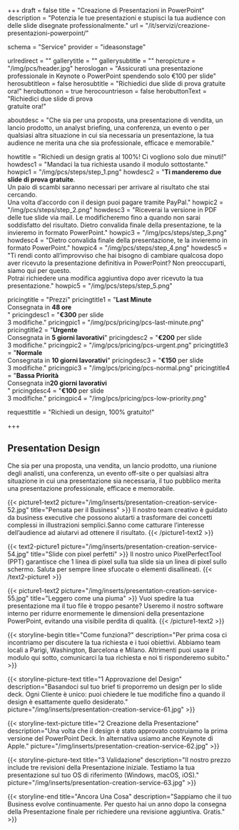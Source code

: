 +++
draft 			= false
title 			= "Creazione di Presentazioni in PowerPoint"
description		= "Potenzia le tue presentazioni e stupisci la tua audience con delle slide disegnate professionalmente."
url 				= "/it/servizi/creazione-presentazioni-powerpoint/"

schema			= "Service"
provider		= "ideasonstage"

urlredirect		= ""
gallerytitle    = ""
gallerysubtitle = ""
heropicture	    = "/img/pcs/header.jpg"
heroslogan      = "Assicurati una presentazione professionale in Keynote o PowerPoint spendendo solo €100 per slide"
herosubtitleon  = false
herosubtitle    = "Richiedici due slide di prova gratuite ora!"
herobuttonon    = true
herocountrieson = false
herobuttonText  = "Richiedici due slide di prova <br>gratuite ora!"

aboutdesc		= "Che sia per una proposta, una presentazione di vendita, un lancio prodotto, un analyst briefing, una conferenza, un evento o per qualsiasi altra situazione in cui sia necessaria un presentazione, la tua audience ne merita una che sia professionale, efficace e memorabile."

howtitle		= "Richiedi un design gratis al 100%! Ci vogliono solo due minuti!"
howdesc1		= "Mandaci la tua richiesta usando il modulo sottostante."
howpic1			= "/img/pcs/steps/step_1.png"
howdesc2		= "<b>Ti manderemo due slide di prova gratuite</b>.<br>Un paio di scambi saranno necessari per arrivare al risultato che stai cercando.<br>Una volta d’accordo con il design puoi pagare tramite PayPal."
howpic2			= "/img/pcs/steps/step_2.png"
howdesc3		= "Riceverai la versione in PDF delle tue slide via mail. Le modificheremo fino a quando non sarai soddisfatto del risultato. Dietro convalida finale della presentazione, te la invieremo in formato PowerPoint."
howpic3			= "/img/pcs/steps/step_3.png"
howdesc4		= "Dietro convalida finale della presentazione, te la invieremo in formato PowerPoint."
howpic4			= "/img/pcs/steps/step_4.png"
howdesc5		= "Ti rendi conto all’improvviso che hai bisogno di cambiare qualcosa dopo aver ricevuto la presentazione definitiva in PowerPoint? Non preoccuparti, siamo qui per questo.<br>Potrai richiedere una modifica aggiuntiva dopo aver ricevuto la tua presentazione."
howpic5			= "/img/pcs/steps/step_5.png"

pricingtitle		= "Prezzi"
pricingtitle1	= "<strong>Last Minute</strong><br>Consegnata in <strong>48 ore</strong><br>"
pricingdesc1		= "<strong>€300</strong> per slide<br>3 modifiche."
pricingpic1			= "/img/pcs/pricing/pcs-last-minute.png"
pricingtitle2	= "<strong>Urgente</strong><br>Consegnata in <strong>5 giorni lavorativi</strong>"
pricingdesc2		= "<strong>€200</strong> per slide<br>3 modifiche."
pricingpic2			= "/img/pcs/pricing/pcs-urgent.png"
pricingtitle3	= "<strong>Normale</strong><br>Consegnata in <strong>10 giorni lavorativi</strong>"
pricingdesc3		= "<strong>€150</strong> per slide<br>3 modifiche."
pricingpic3			= "/img/pcs/pricing/pcs-normal.png"
pricingtitle4	= "<strong>Bassa Priorità</strong><br>Consegnata in<strong>20 giorni lavorativi</strong><br>"
pricingdesc4		= "<strong>€100</strong> per slide<br>3 modifiche."
pricingpic4			= "/img/pcs/pricing/pcs-low-priority.png"

requesttitle		= "Richiedi un design, 100% gratuito!"

+++
## Presentation Design
Che sia per una proposta, una vendita, un lancio prodotto, una riunione degli analisti, una conferenza, un evento off-site o per qualsiasi altra situazione in cui una presentazione sia necessaria, il tuo pubblico merita una presentazione professionale, efficace e memorabile.

{{< picture1-text2 picture="/img/inserts/presentation-creation-service-52.jpg" title="Pensata per il Business" >}}
Il nostro team creativo è guidato da business executive che possono aiutarti a trasformare dei concetti complessi in illustrazioni semplici.Sanno come catturare l’interesse dell’audience ad aiutarvi ad ottenere il risultato.
{{< /picture1-text2 >}}

{{< text2-picture1 picture="/img/inserts/presentation-creation-service-54.jpg" title="Slide con pixel perfetti" >}}
Il nostro unico PixelPerfectTool (PPT) garantisce che 1 linea di pixel sulla tua slide sia un linea di pixel sullo schermo. Saluta per sempre linee sfuocate o elementi disallineati.
{{< /text2-picture1 >}}

{{< picture1-text2 picture="/img/inserts/presentation-creation-service-55.jpg" title="Leggero come una piuma" >}}
Vuoi spedire la tua presentazione ma il tuo file è troppo pesante? Useremo il nostro software interno per ridurre enormemente le dimensioni della presentazione PowerPoint, evitando una visibile perdita di qualità.
{{< /picture1-text2 >}}

{{< storyline-begin title="Come funziona?" description="Per prima cosa ci incontriamo per discutere la tua richiesta e i tuoi obiettivi. Abbiamo team locali a Parigi, Washington, Barcelona e Milano. Altrimenti puoi usare il modulo qui sotto, comunicarci la tua richiesta e noi ti risponderemo subito." >}}

{{< storyline-picture-text title="1 Approvazione del Design" description="Basandoci sul tuo brief ti proporremo un design per lo slide deck. Ogni Cliente è unico: puoi chiedere le tue modifiche fino a quando il design è esattamente quello desiderato." picture="/img/inserts/presentation-creation-service-61.jpg" >}}

{{< storyline-text-picture title="2 Creazione della Presentazione" description="Una volta che il design è stato approvato costruiamo la prima versione del PowerPoint Deck. In alternativa usiamo anche Keynote di Apple." picture="/img/inserts/presentation-creation-service-62.jpg" >}}

{{< storyline-picture-text title="3 Validazione" description="Il nostro prezzo include tre revisioni della Presentazione iniziale. Testiamo la tua presentazione sul tuo OS di riferimento (Windows, macOS, iOS)." picture="/img/inserts/presentation-creation-service-63.jpg" >}}

{{< storyline-end title="Ancora Una Cosa" description="Sappiamo che il tuo Business evolve continuamente. Per questo hai un anno dopo la consegna della Presentazione finale per richiedere una revisione aggiuntiva. Gratis." >}}

